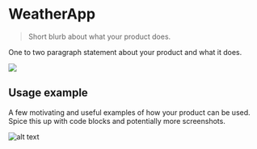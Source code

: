 # WeatherApp
> Short blurb about what your product does.

One to two paragraph statement about your product and what it does.

![](header.png)

## Usage example

A few motivating and useful examples of how your product can be used. Spice this up with code blocks and potentially more screenshots.

![alt text](https://raw.githubusercontent.com/username/projectname/branch/path/to/img.png)




